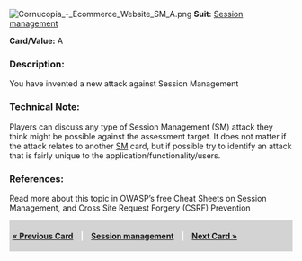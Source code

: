 ![Cornucopia_-_Ecommerce_Website_SM_A.png](Cornucopia_-_Ecommerce_Website_SM_A.png
"Cornucopia_-_Ecommerce_Website_SM_A.png") **Suit:** [Session
management](Cornucopia_-_Ecommerce_Website_-_SM "wikilink")

**Card/Value:** A

### Description:

You have invented a new attack against Session Management

### Technical Note:

Players can discuss any type of Session Management (SM) attack they
think might be possible against the assessment target. It does not
matter if the attack relates to another
[SM](Cornucopia_-_Ecommerce_Website_-_SM "wikilink") card, but if
possible try to identify an attack that is fairly unique to the
application/functionality/users.

### References:

Read more about this topic in OWASP’s free Cheat Sheets on Session
Management, and Cross Site Request Forgery (CSRF) Prevention

<div style="padding:5px;background:LightGray;color:White;font-weight:bold;">

[« Previous Card](Cornucopia_-_Ecommerce_Website_-_SM_K "wikilink")
<span style="padding-left:10px;padding-right:10px;"> |</span> [Session
management](Cornucopia_-_Ecommerce_Website_-_SM "wikilink")
<span style="padding-left:10px;padding-right:10px;"> |</span> [Next Card
»](Cornucopia_-_Ecommerce_Website_-_AZ_2 "wikilink")

</div>